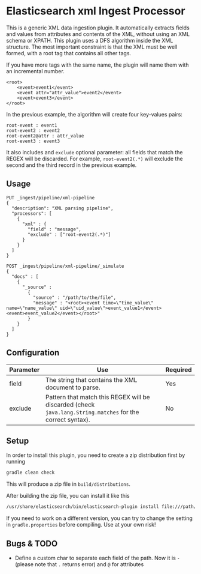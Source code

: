 # Elasticsearch xml Ingest Processor

This is a generic XML data ingestion plugin.
It automatically extracts fields and values from attributes and contents of the XML, without using an XML schema or XPATH.
This plugin uses a DFS algorithm inside the XML structure.
The most important constraint is that the XML must be well formed, with a root tag that contains all other tags.

If you have more tags with the same name, the plugin will name them with an incremental number.

```
<root>
    <event>event1</event>
    <event attr="attr_value">event2</event>
    <event>event3</event>
</root>
```

In the previous example, the algorithm will create four key-values pairs:

```
root-event : event1
root-event2 : event2
root-event2@attr : attr_value
root-event3 : event3
```

It also includes and `exclude` optional parameter: all fields that match the REGEX will be discarded. For example, `root-event2(.*)` will exclude the second and the third record in the previous example.

## Usage


```
PUT _ingest/pipeline/xml-pipeline
{
  "description": "XML parsing pipeline",
  "processors": [
    {
      "xml" : {
        "field" : "message",
        "exclude" : ["root-event2(.*)"]
      }
    }
  ]
}

POST _ingest/pipeline/xml-pipeline/_simulate
{
  "docs" : [
    {
      "_source" :
        {
          "source" : "/path/to/the/file",
          "message" : "<root><event time=\"time_value\" name=\"name_value\" uid=\"uid_value\">event_value1</event><event>event_value2</event></root>"
        }
    }
  ]
}
```

## Configuration

| Parameter | Use | Required |
| --- | --- | --- |
| field   | The string that contains the XML document to parse. | Yes |
| exclude | Pattern that match this REGEX will be discarded (check `java.lang.String.matches` for the correct syntax). | No |

## Setup

In order to install this plugin, you need to create a zip distribution first by running

```bash
gradle clean check
```

This will produce a zip file in `build/distributions`.

After building the zip file, you can install it like this

```bash
/usr/share/elasticsearch/bin/elasticsearch-plugin install file:///path/to/ingest-xml/build/distribution/ingest-xml-5.2.2.zip
```

If you need to work on a different version, you can try to change the setting in `gradle.properties` before compiling. Use at your own risk!

## Bugs & TODO

* Define a custom char to separate each field of the path. Now it is `-` (please note that `.` returns error) and `@` for attributes

